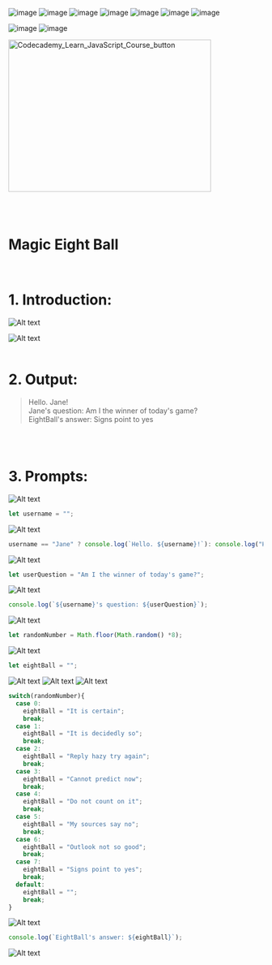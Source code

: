 ![image](https://img.shields.io/badge/HTML5-black?style=for-the-badge&logo=html5) ![image](https://img.shields.io/badge/CSS3-black?style=for-the-badge&logo=css3) ![image](https://img.shields.io/badge/Bootstrap-white?style=for-the-badge&logo=bootstrap) ![image](https://img.shields.io/badge/JavaScript-black?style=for-the-badge&logo=javascript) ![image](https://img.shields.io/badge/jQuery-black?style=for-the-badge&logo=jquery) ![image](https://img.shields.io/badge/JSON-black?style=for-the-badge&logo=json) ![image](https://img.shields.io/badge/SASS-white?style=for-the-badge&logo=sass)

![image](https://user-images.githubusercontent.com/82598726/181831477-61e5dc01-279c-4a06-b961-589c6d757d4e.png) ![image](https://user-images.githubusercontent.com/82598726/181831517-b7707a20-1524-41cd-ac9f-297c655f32ea.png)

<a type="button" title="Codecademy_Learn_JavaScript_Course_button" href="https://www.codecademy.com/courses/introduction-to-javascript/projects/magic-eight-ball-1" target="_blank" data-CodecademyLearnJavascriptCourseButt="CodecademyLearnJavascriptCourseButt_data"><img src="https://user-images.githubusercontent.com/82598726/175697552-f960b057-9e97-4c3e-a3e2-f2b5f7876de9.png" alt="Codecademy_Learn_JavaScript_Course_button" width="400px" height="300px"></a>

<br><br>

# Magic Eight Ball
<br>

# 1. Introduction:
![Alt text](image.png)

![Alt text](image-1.png)
<br>
<br>

# 2. Output:
> Hello. Jane! <br>
> Jane's question: Am I the winner of today's game?<br>
> EightBall's answer: Signs point to yes
<br>
<br>

# 3. Prompts:

![Alt text](image-2.png)

```js
let username = "";
```

![Alt text](image-3.png)
```js
username == "Jane" ? console.log(`Hello. ${username}!`): console.log("Hello!");
```


![Alt text](image-4.png)
```js
let userQuestion = "Am I the winner of today's game?";
```


![Alt text](image-5.png)
```js
console.log(`${username}'s question: ${userQuestion}`);
```


![Alt text](image-6.png)
```js
let randomNumber = Math.floor(Math.random() *8);
```


![Alt text](image-7.png)
```js
let eightBall = "";
```


![Alt text](image-8.png)
![Alt text](image-9.png)
![Alt text](image-10.png)
```js
switch(randomNumber){
  case 0:
    eightBall = "It is certain";
    break;
  case 1:
    eightBall = "It is decidedly so";
    break;
  case 2:
    eightBall = "Reply hazy try again";
    break;
  case 3:
    eightBall = "Cannot predict now";
    break;
  case 4:
    eightBall = "Do not count on it";
    break;
  case 5:
    eightBall = "My sources say no";
    break;
  case 6:
    eightBall = "Outlook not so good";
    break;
  case 7:
    eightBall = "Signs point to yes";
    break;
  default:
    eightBall = "";
    break;
}
```


![Alt text](image-11.png)
```js
console.log(`EightBall's answer: ${eightBall}`);
```


![Alt text](image-12.png)